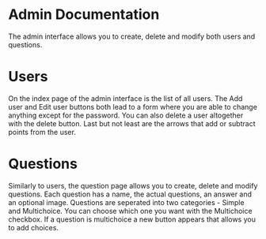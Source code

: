 # Admin Documentation
The admin interface allows you to create, delete and modify both users and questions.
# Users
On the index page of the admin interface is the list of all users.
The Add user and Edit user buttons both lead to a form where you are able to change anything except for the password.
You can also delete a user altogether with the delete button.
Last but not least are the arrows that add or subtract points from the user.
# Questions
Similarly to users, the question page allows you to create, delete and modify questions.
Each question has a name, the actual questions, an answer and an optional image.
Questions are seperated into two categories - Simple and Multichoice. You can choose which one you want with the Multichoice checkbox.
If a question is multichoice a new button appears that allows you to add choices.
